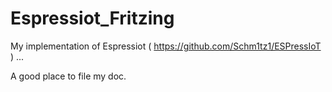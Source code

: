 # Espressiot_Fritzing

My implementation of Espressiot ( https://github.com/Schm1tz1/ESPressIoT ) ...

A good place to file my doc.
